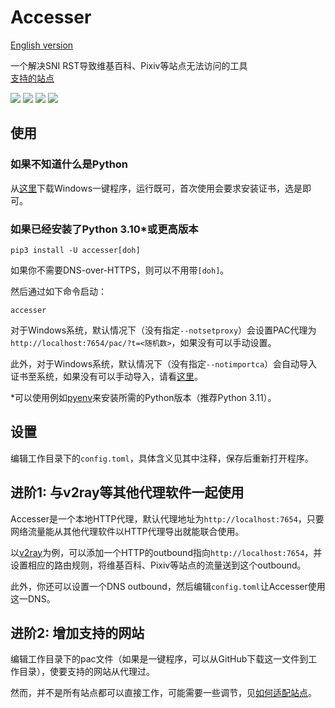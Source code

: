 # Accesser
[English version](README.en.md)

一个解决SNI RST导致维基百科、Pixiv等站点无法访问的工具  
[支持的站点](https://github.com/URenko/Accesser/wiki/目前支持的站点)

[![](https://img.shields.io/github/release/URenko/Accesser.svg)](https://github.com/URenko/Accesser/releases/latest)
[![](https://img.shields.io/pypi/v/accesser)](https://pypi.org/project/accesser/)
[![](https://img.shields.io/github/downloads/URenko/Accesser/total.svg)](https://github.com/URenko/Accesser/releases/latest)
[![](https://img.shields.io/github/license/URenko/Accesser.svg)](https://github.com/URenko/Accesser/blob/master/LICENSE)

## 使用
### 如果不知道什么是Python
从[这里](https://github.com/URenko/Accesser/releases/download/v0.8.1/accesser.exe)下载Windows一键程序，运行既可，首次使用会要求安装证书，选是即可。
### 如果已经安装了Python 3.10*或更高版本
```
pip3 install -U accesser[doh]
```
如果你不需要DNS-over-HTTPS，则可以不用带`[doh]`。

然后通过如下命令启动：
```
accesser
```
对于Windows系统，默认情况下（没有指定`--notsetproxy`）会设置PAC代理为`http://localhost:7654/pac/?t=<随机数>`，如果没有可以手动设置。

此外，对于Windows系统，默认情况下（没有指定`--notimportca`）会自动导入证书至系统，如果没有可以手动导入，请看[这里](https://github.com/URenko/Accesser/wiki/FAQ#q-windows%E8%AE%BF%E9%97%AE%E7%9B%B8%E5%85%B3%E7%BD%91%E7%AB%99%E5%87%BA%E7%8E%B0%E8%AF%81%E4%B9%A6%E9%94%99%E8%AF%AF%E6%82%A8%E7%9A%84%E8%BF%9E%E6%8E%A5%E4%B8%8D%E6%98%AF%E7%A7%81%E5%AF%86%E8%BF%9E%E6%8E%A5neterr_cert_invalid%E4%B9%8B%E7%B1%BB%E7%9A%84%E6%80%8E%E4%B9%88%E5%8A%9E%E8%AF%81%E4%B9%A6%E5%AF%BC%E5%85%A5%E9%94%99%E8%AF%AF%E6%80%8E%E4%B9%88%E5%8A%9E%E5%A6%82%E4%BD%95%E5%8D%B8%E8%BD%BD%E8%AF%81%E4%B9%A6)。

*可以使用例如[pyenv](https://github.com/pyenv/pyenv)来安装所需的Python版本（推荐Python 3.11）。

## 设置
编辑工作目录下的`config.toml`，具体含义见其中注释，保存后重新打开程序。

## 进阶1: 与v2ray等其他代理软件一起使用
Accesser是一个本地HTTP代理，默认代理地址为`http://localhost:7654`，只要网络流量能从其他代理软件以HTTP代理导出就能联合使用。

以[v2ray](https://github.com/v2fly/v2ray-core)为例，可以添加一个HTTP的outbound指向`http://localhost:7654`，并设置相应的路由规则，将维基百科、Pixiv等站点的流量送到这个outbound。

此外，你还可以设置一个DNS outbound，然后编辑`config.toml`让Accesser使用这一DNS。

## 进阶2: 增加支持的网站
编辑工作目录下的pac文件（如果是一键程序，可以从GitHub下载这一文件到工作目录），使要支持的网站从代理过。

然而，并不是所有站点都可以直接工作，可能需要一些调节，见[如何适配站点](https://github.com/URenko/Accesser/wiki/如何适配站点)。
